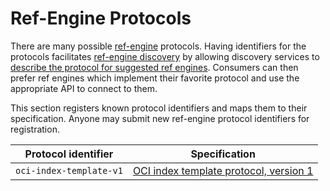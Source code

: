 # Ref-Engine Protocols

There are many possible [ref-engine](ref-engine-discovery.md#ref-engine) protocols.
Having identifiers for the protocols facilitates [ref-engine discovery](ref-engine-discovery.md#ref-engine-discovery) by allowing discovery services to [describe the protocol for suggested ref engines](ref-engine-discovery.md#ref-engines-objects).
Consumers can then prefer ref engines which implement their favorite protocol and use the appropriate API to connect to them.

This section registers known protocol identifiers and maps them to their specification.
Anyone may submit new ref-engine protocol identifiers for registration.

| Protocol identifier     | Specification                                               |
|-------------------------|-------------------------------------------------------------|
| `oci-index-template-v1` | [OCI index template protocol, version 1](index-template.md) |
